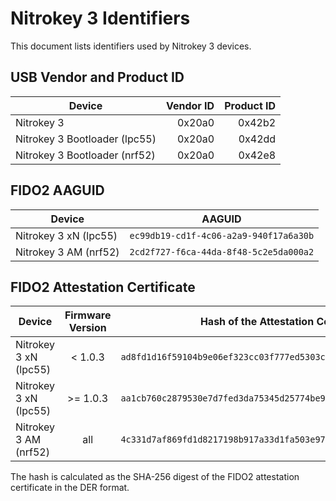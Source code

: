 # Nitrokey 3 Identifiers

This document lists identifiers used by Nitrokey 3 devices.

## USB Vendor and Product ID

| Device                        | Vendor ID | Product ID |
| ----------------------------- | --------: | ---------: |
| Nitrokey 3                    | 0x20a0    | 0x42b2     |
| Nitrokey 3 Bootloader (lpc55) | 0x20a0    | 0x42dd     |
| Nitrokey 3 Bootloader (nrf52) | 0x20a0    | 0x42e8     |

## FIDO2 AAGUID

| Device                | AAGUID                                 |
| --------------------- | -------------------------------------- |
| Nitrokey 3 xN (lpc55) | `ec99db19-cd1f-4c06-a2a9-940f17a6a30b` |
| Nitrokey 3 AM (nrf52) | `2cd2f727-f6ca-44da-8f48-5c2e5da000a2` |

## FIDO2 Attestation Certificate

| Device                | Firmware Version | Hash of the Attestation Certificate                                |
| --------------------- | :--------------: | ------------------------------------------------------------------ |
| Nitrokey 3 xN (lpc55) | < 1.0.3          | `ad8fd1d16f59104b9e06ef323cc03f777ed5303cd421a101c9cb00bb3fdf722d` |
| Nitrokey 3 xN (lpc55) | >= 1.0.3         | `aa1cb760c2879530e7d7fed3da75345d25774be9cfdbbcbd36fdee767025f34b` |
| Nitrokey 3 AM (nrf52) | all              | `4c331d7af869fd1d8217198b917a33d1fa503e9778da7638504a64a438661ae0` |

The hash is calculated as the SHA-256 digest of the FIDO2 attestation certificate in the DER format.
